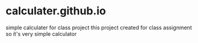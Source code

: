 # calculater.github.io
simple calculater for class project 
this project created for class assignment so it's very simple calculator

